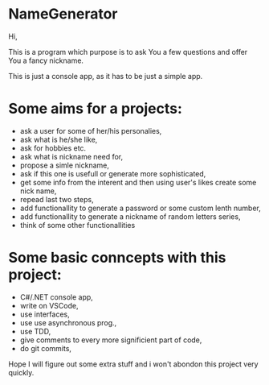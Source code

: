 # NameGenerator

Hi,

This is a program which purpose is to ask You a few questions and offer You a fancy nickname.

This is just a console app, as it has to be just a simple app.

# Some aims for a projects:
* ask a user for some of her/his personalies,
* ask what is he/she like,
* ask for hobbies etc.
* ask what is nickname need for,
* propose a simle nickname,
* ask if this one is usefull or generate more sophisticated,
* get some info from the interent and then using user's likes create some nick name,
* repead last two steps,
* add functionallity to generate a password or some custom lenth number,
* add functionallity to generate a nickname of random letters series,
* think of some other functionallities

# Some basic conncepts with this project:
* C#/.NET console app,
* write on VSCode,
* use interfaces,
* use use asynchronous prog.,
* use TDD,
* give comments to every more significient part of code,
* do git commits,


Hope I will figure out some extra stuff and i won't abondon this project very quickly.

